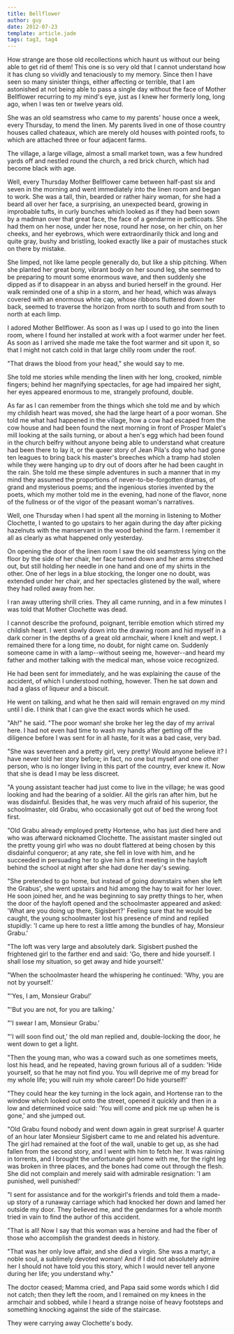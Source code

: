 ```yaml
---
title: Bellflower
author: guy
date: 2012-07-23
template: article.jade
tags: tag3, tag4
---
```


How strange are those old recollections which haunt us without our being able to get rid of them! This one is so very old that I cannot understand how it has clung so vividly and tenaciously to my memory. Since then I have seen so many sinister things, either affecting or terrible, that I am astonished at not being able to pass a single day without the face of Mother Bellflower recurring to my mind's eye, just as I knew her formerly long, long ago, when I was ten or twelve years old. <span class="more"></span>

She was an old seamstress who came to my parents' house once a week, every Thursday, to mend the linen. My parents lived in one of those country houses called chateaux, which are merely old houses with pointed roofs, to which are attached three or four adjacent farms.

The village, a large village, almost a small market town, was a few hundred yards off and nestled round the church, a red brick church, which had become black with age.

Well, every Thursday Mother Bellflower came between half-past six and seven in the morning and went immediately into the linen room and began to work. She was a tall, thin, bearded or rather hairy woman, for she had a beard all over her face, a surprising, an unexpected beard, growing in improbable tufts, in curly bunches which looked as if they had been sown by a madman over that great face, the face of a gendarme in petticoats. She had them on her nose, under her nose, round her nose, on her chin, on her cheeks, and her eyebrows, which were extraordinarily thick and long and quite gray, bushy and bristling, looked exactly like a pair of mustaches stuck on there by mistake.

She limped, not like lame people generally do, but like a ship pitching. When she planted her great bony, vibrant body on her sound leg, she seemed to be preparing to mount some enormous wave, and then suddenly she dipped as if to disappear in an abyss and buried herself in the ground. Her walk reminded one of a ship in a storm, and her head, which was always covered with an enormous white cap, whose ribbons fluttered down her back, seemed to traverse the horizon from north to south and from south to north at each limp.

I adored Mother Bellflower. As soon as I was up I used to go into the linen room, where I found her installed at work with a foot warmer under her feet. As soon as I arrived she made me take the foot warmer and sit upon it, so that I might not catch cold in that large chilly room under the roof.

"That draws the blood from your head," she would say to me.

She told me stories while mending the linen with her long, crooked, nimble fingers; behind her magnifying spectacles, for age had impaired her sight, her eyes appeared enormous to me, strangely profound, double.

As far as I can remember from the things which she told me and by which my childish heart was moved, she had the large heart of a poor woman. She told me what had happened in the village, how a cow had escaped from the cow house and had been found the next morning in front of Prosper Malet's mill looking at the sails turning, or about a hen's egg which had been found in the church belfry without anyone being able to understand what creature had been there to lay it, or the queer story of Jean Pila's dog who had gone ten leagues to bring back his master's breeches which a tramp had stolen while they were hanging up to dry out of doors after he had been caught in the rain. She told me these simple adventures in such a manner that in my mind they assumed the proportions of never-to-be-forgotten dramas, of grand and mysterious poems; and the ingenious stories invented by the poets, which my mother told me in the evening, had none of the flavor, none of the fullness or of the vigor of the peasant woman's narratives.

Well, one Thursday when I had spent all the morning in listening to Mother Clochette, I wanted to go upstairs to her again during the day after picking hazelnuts with the manservant in the wood behind the farm. I remember it all as clearly as what happened only yesterday.

On opening the door of the linen room I saw the old seamstress lying on the floor by the side of her chair, her face turned down and her arms stretched out, but still holding her needle in one hand and one of my shirts in the other. One of her legs in a blue stocking, the longer one no doubt, was extended under her chair, and her spectacles glistened by the wall, where they had rolled away from her.

I ran away uttering shrill cries. They all came running, and in a few minutes I was told that Mother Clochette was dead.

I cannot describe the profound, poignant, terrible emotion which stirred my childish heart. I went slowly down into the drawing room and hid myself in a dark corner in the depths of a great old armchair, where I knelt and wept. I remained there for a long time, no doubt, for night came on. Suddenly someone came in with a lamp--without seeing me, however--and heard my father and mother talking with the medical man, whose voice recognized.

He had been sent for immediately, and he was explaining the cause of the accident, of which I understood nothing, however. Then he sat down and had a glass of liqueur and a biscuit.

He went on talking, and what he then said will remain engraved on my mind until I die. I think that I can give the exact words which he used.

"Ah!" he said. "The poor woman! she broke her leg the day of my arrival here. I had not even had time to wash my hands after getting off the diligence before I was sent for in all haste, for it was a bad case, very bad.

"She was seventeen and a pretty girl, very pretty! Would anyone believe it? I have never told her story before; in fact, no one but myself and one other person, who is no longer living in this part of the country, ever knew it. Now that she is dead I may be less discreet.

"A young assistant teacher had just come to live in the village; he was good looking and had the bearing of a soldier. All the girls ran after him, but he was disdainful. Besides that, he was very much afraid of his superior, the schoolmaster, old Grabu, who occasionally got out of bed the wrong foot first.

"Old Grabu already employed pretty Hortense, who has just died here and who was afterward nicknamed Clochette. The assistant master singled out the pretty young girl who was no doubt flattered at being chosen by this disdainful conqueror; at any rate, she fell in love with him, and he succeeded in persuading her to give him a first meeting in the hayloft behind the school at night after she had done her day's sewing.

"She pretended to go home, but instead of going downstairs when she left the Grabus', she went upstairs and hid among the hay to wait for her lover. He soon joined her, and he was beginning to say pretty things to her, when the door of the hayloft opened and the schoolmaster appeared and asked: 'What are you doing up there, Sigisbert?' Feeling sure that he would be caught, the young schoolmaster lost his presence of mind and replied stupidly: 'I came up here to rest a little among the bundles of hay, Monsieur Grabu.'

"The loft was very large and absolutely dark. Sigisbert pushed the frightened girl to the farther end and said: 'Go, there and hide yourself. I shall lose my situation, so get away and hide yourself.'

"When the schoolmaster heard the whispering he continued: 'Why, you are not by yourself.'

"'Yes, I am, Monsieur Grabu!'

"'But you are not, for you are talking.'

"'I swear I am, Monsieur Grabu.'

"'I will soon find out,' the old man replied and, double-locking the door, he went down to get a light.

"Then the young man, who was a coward such as one sometimes meets, lost his head, and he repeated, having grown furious all of a sudden: 'Hide yourself, so that he may not find you. You will deprive me of my bread for my whole life; you will ruin my whole career! Do hide yourself!'

"They could hear the key turning in the lock again, and Hortense ran to the window which looked out onto the street, opened it quickly and then in a low and determined voice said: 'You will come and pick me up when he is gone,' and she jumped out.

"Old Grabu found nobody and went down again in great surprise! A quarter of an hour later Monsieur Sigisbert came to me and related his adventure. The girl had remained at the foot of the wall, unable to get up, as she had fallen from the second story, and I went with him to fetch her. It was raining in torrents, and I brought the unfortunate girl home with me, for the right leg was broken in three places, and the bones had come out through the flesh. She did not complain and merely said with admirable resignation: 'I am punished, well punished!'

"I sent for assistance and for the workgirl's friends and told them a made-up story of a runaway carriage which had knocked her down and lamed her outside my door. They believed me, and the gendarmes for a whole month tried in vain to find the author of this accident.

"That is all! Now I say that this woman was a heroine and had the fiber of those who accomplish the grandest deeds in history.

"That was her only love affair, and she died a virgin. She was a martyr, a noble soul, a sublimely devoted woman! And if I did not absolutely admire her I should not have told you this story, which I would never tell anyone during her life; you understand why."

The doctor ceased; Mamma cried, and Papa said some words which I did not catch; then they left the room, and I remained on my knees in the armchair and sobbed, while I heard a strange noise of heavy footsteps and something knocking against the side of the staircase.

They were carrying away Clochette's body. 